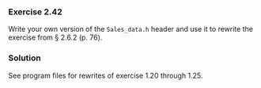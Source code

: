 ### Exercise 2.42

Write your own version of the `Sales_data.h` header and use it to rewrite the
exercise from &sect; 2.6.2 (p. 76).

### Solution

See program files for rewrites of exercise 1.20 through 1.25.
